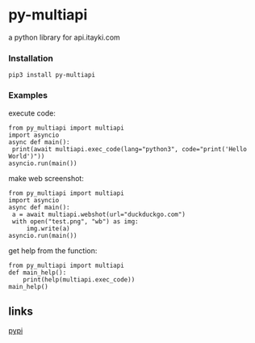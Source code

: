 # py-multiapi

a python library for api.itayki.com


### Installation
 ```pip3 install py-multiapi```

### Examples
execute code:

   ```
from py_multiapi import multiapi
import asyncio
async def main():
    print(await multiapi.exec_code(lang="python3", code="print('Hello World')"))
asyncio.run(main())
```
make web screenshot:

   ```
from py_multiapi import multiapi
import asyncio
async def main():
    a = await multiapi.webshot(url="duckduckgo.com")
    with open("test.png", "wb") as img:
        img.write(a)
asyncio.run(main())
```

get help from the function:

```
from py_multiapi import multiapi
def main_help():
    print(help(multiapi.exec_code))
main_help()
```


## links

[pypi](https://pypi.org/project/py-multiapi)
